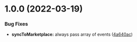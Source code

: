 # 1.0.0 (2022-03-19)


### Bug Fixes

* **syncToMarketplace:** always pass array of events ([4a640ac](https://github.com/UniverseXYZ/Marketplace-Indexer/commit/4a640ac9f803099cea23d17ea858cf1a0ce3f19c))
